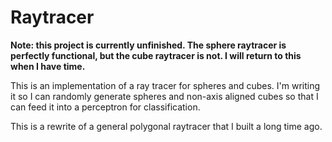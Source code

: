 # Raytracer

**Note: this project is currently unfinished. The sphere raytracer is perfectly functional, but the cube raytracer is not. I will return to this when I have time.**

This is an implementation of a ray tracer for spheres and cubes. I'm writing it so I can randomly generate spheres and non-axis aligned cubes so that I can feed it into a perceptron for classification.

This is a rewrite of a general polygonal raytracer that I built a long time ago.
